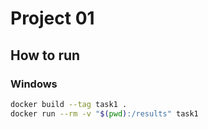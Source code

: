 # Project 01

## How to run
### Windows

```sh
docker build --tag task1 .
docker run --rm -v "$(pwd):/results" task1
```

